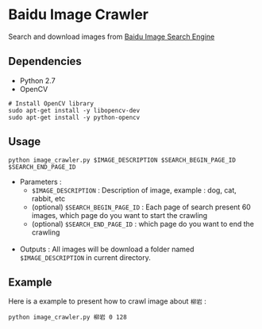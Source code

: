 # Baidu Image Crawler
Search and download images from [Baidu Image Search Engine](images.baidu.com)

## Dependencies
  * Python 2.7
  * OpenCV
  ``` Shell
  # Install OpenCV library
  sudo apt-get install -y libopencv-dev
  sudo apt-get install -y python-opencv
  ```
  
  ## Usage
  ``` Shell
  python image_crawler.py $IMAGE_DESCRIPTION $SEARCH_BEGIN_PAGE_ID $SEARCH_END_PAGE_ID
  ```
  * Parameters :
    * `$IMAGE_DESCRIPTION` : Description of image, example : dog, cat, rabbit, etc
    *  (optional) `$SEARCH_BEGIN_PAGE_ID` : Each page of search present 60 images, which page do you want to start the crawling
    *  (optional) `$SEARCH_END_PAGE_ID` : which page do you want to end the crawling
    <br>
  * Outputs : All images will be download a folder named `$IMAGE_DESCRIPTION` in current directory.
    
  ## Example
  Here is a example to present how to crawl image about `柳岩` :
  ``` Shell
  python image_crawler.py 柳岩 0 128
  ```
